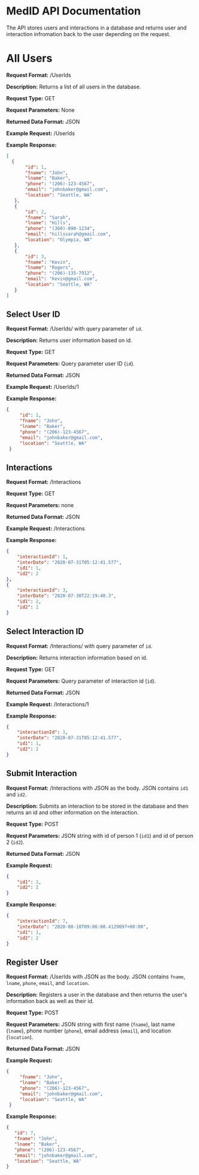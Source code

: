 # MedID API Documentation
The API stores users and interactions in a database and returns user and interaction infromation back to the user depending on the request.

# All Users
**Request Format:** /UserIds

**Description:** Returns a list of all users in the database.

**Request Type:** GET

**Request Parameters:** None

**Returned Data Format:** JSON

**Example Request:** /UserIds

**Example Response:**
```JSON
[
  {
       "id": 1,
       "fname": "John",
       "lname": "Baker",
       "phone": "(206)-123-4567",
       "email": "johnbaker@gmail.com",
       "location": "Seattle, WA"
   },
   {
       "id": 2,
       "fname": "Sarah",
       "lname": "Hills",
       "phone": "(360)-890-1234",
       "email": "hillssarah@gmail.com",
       "location": "Olympia, WA"
   },
   {
       "id": 3,
       "fname": "Kevin",
       "lname": "Rogers",
       "phone": "(206)-135-7912",
       "email": "kevin@gmail.com",
       "location": "Seattle, WA"
   }
]
```

## Select User ID
**Request Format:** /UserIds/ with query parameter of `id`.

**Description:** Returns user information based on id.

**Request Type:** GET

**Request Parameters:** Query parameter user ID (`id`).

**Returned Data Format:** JSON

**Example Request:** /UserIds/1

**Example Response:**
```JSON
{
     "id": 1,
     "fname": "John",
     "lname": "Baker",
     "phone": "(206)-123-4567",
     "email": "johnbaker@gmail.com",
     "location": "Seattle, WA"
 }
 ```

## Interactions
**Request Format:** /Interactions

**Request Type:** GET

**Request Parameters:** none

**Returned Data Format:** JSON

**Example Request:** /Interactions

**Example Response:**
```JSON
{
    "interactionId": 1,
    "interDate": "2020-07-31T05:12:41.577",
    "id1": 1,
    "id2": 2
},
{
    "interactionId": 3,
    "interDate": "2020-07-30T22:19:40.3",
    "id1": 2,
    "id2": 1
}
```

## Select Interaction ID
**Request Format:** /Interactions/ with query parameter of `id`.

**Description:** Returns interaction information based on id.

**Request Type:** GET

**Request Parameters:** Query parameter of interaction id (`id`).

**Returned Data Format:** JSON

**Example Request:** /Interactions/1

**Example Response:**
```JSON
{
    "interactionId": 1,
    "interDate": "2020-07-31T05:12:41.577",
    "id1": 1,
    "id2": 2
}
```

## Submit Interaction
**Request Format:** /Interactions with JSON as the body. JSON contains `id1` and `id2`.

**Description:** Submits an interaction to be stored in the database and then returns an id and other information on the interaction.

**Request Type:** POST

**Request Parameters:** JSON string with id of person 1 (`id1`) and id of person 2 (`id2`).

**Returned Data Format:** JSON

**Example Request:**
```JSON
{
    "id1": 1,
    "id2": 2
}
```

**Example Response:**
```JSON
{
    "interactionId": 7,
    "interDate": "2020-08-10T09:06:00.4129097+00:00",
    "id1": 1,
    "id2": 2
}
```

## Register User
**Request Format:** /UserIds with JSON as the body. JSON contains `fname`, `lname`, `phone`, `email`, and `location`.

**Description:** Registers a user in the database and then returns the user's information back as well as their id.

**Request Type:** POST

**Request Parameters:** JSON string with first name (`fname`), last name (`lname`), phone number (`phone`), email address (`email`), and location (`location`).

**Returned Data Format:** JSON

**Example Request:**
```JSON
{
     "fname": "John",
     "lname": "Baker",
     "phone": "(206)-123-4567",
     "email": "johnbaker@gmail.com",
     "location": "Seattle, WA"
 }
 ```

 **Example Response:**
 ```JSON
 {
    "id": 7,
    "fname": "John",
    "lname": "Baker",
    "phone": "(206)-123-4567",
    "email": "johnbaker@gmail.com",
    "location": "Seattle, WA"
}
```
